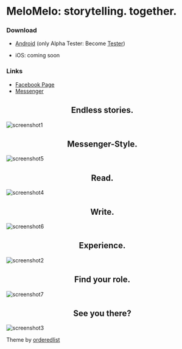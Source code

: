 # MeloMelo: storytelling. together.

### Download
* [Android](https://play.google.com/apps/testing/com.dreiklang.melomelo) (only Alpha Tester: Become [Tester](https://plus.google.com/u/0/communities/106442775206617704261))

* iOS: coming soon

### Links
* [Facebook Page](https://www.facebook.com/app.melomelo/)
* [Messenger](https://www.m.me/app.melomelo)



<h2 style="text-align: center;" >Endless stories.</h2>

![screenshot1](https://github.com/dreiklangdev/MeloMelo-Page/raw/master/img/screen1_framed.png "Screenshot1")

<h2 style="text-align: center;" >Messenger-Style.</h2>

![screenshot5](https://github.com/dreiklangdev/MeloMelo-Page/raw/master/img/screen6_framed.png?2 "Screenshot5")

<h2 style="text-align: center;" >Read.</h2>

![screenshot4](https://github.com/dreiklangdev/MeloMelo-Page/raw/master/img/screen5_framed.png "Screenshot4")

<h2 style="text-align: center;" >Write.</h2>

![screenshot6](https://github.com/dreiklangdev/MeloMelo-Page/raw/master/img/screen7_framed.png "Screenshot6")

<h2 style="text-align: center;" >Experience.</h2>

![screenshot2](https://github.com/dreiklangdev/MeloMelo-Page/raw/master/img/screen2_framed.png "Screenshot2")

<h2 style="text-align: center;" >Find your role.</h2>

![screenshot7](https://github.com/dreiklangdev/MeloMelo-Page/raw/master/img/screen8_framed.png "Screenshot7")

<h2 style="text-align: center;" >See you there?</h2>

![screenshot3](https://github.com/dreiklangdev/MeloMelo-Page/raw/master/img/screen4_framed.png "Screenshot3")

Theme by [orderedlist](https://github.com/orderedlist)
